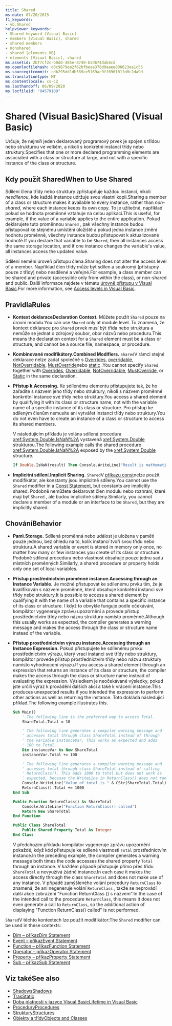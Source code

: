 ```yaml
---
title: Shared
ms.date: 07/20/2015
f1_keywords:
- vb.Shared
helpviewer_keywords:
- Shared keyword [Visual Basic]
- members [Visual Basic], shared
- shared members
- nonshared
- shared [elements VB]
- elements [Visual Basic], shared
ms.assetid: 2bf7cf2c-b0dd-485e-8749-b5d674dab4cd
ms.openlocfilehash: d8c9879ea2f62bfbeaa378d0aaee806623ea1c55
ms.sourcegitcommit: cdb295dd1db589ce5169ac9ff096f01fd0c2da9d
ms.translationtype: MT
ms.contentlocale: cs-CZ
ms.lasthandoff: 06/09/2020
ms.locfileid: "84579109"
---
```

# <a name="shared-visual-basic"></a><span data-ttu-id="b7586-102">Shared (Visual Basic)</span><span class="sxs-lookup"><span data-stu-id="b7586-102">Shared (Visual Basic)</span></span>

<span data-ttu-id="b7586-103">Určuje, že nejmíň jeden deklarovaný programový prvek je spojen s třídou nebo strukturou ve velkém, a nikoli s konkrétní instancí třídy nebo struktury.</span><span class="sxs-lookup"><span data-stu-id="b7586-103">Specifies that one or more declared programming elements are associated with a class or structure at large, and not with a specific instance of the class or structure.</span></span>

## <a name="when-to-use-shared"></a><span data-ttu-id="b7586-104">Kdy použít Shared</span><span class="sxs-lookup"><span data-stu-id="b7586-104">When to Use Shared</span></span>

<span data-ttu-id="b7586-105">Sdílení člena třídy nebo struktury zpřístupňuje každou instanci, nikoli *nesdílenou*, kde každá instance udržuje svou vlastní kopii.</span><span class="sxs-lookup"><span data-stu-id="b7586-105">Sharing a member of a class or structure makes it available to every instance, rather than *non-shared*, where each instance keeps its own copy.</span></span> <span data-ttu-id="b7586-106">To je užitečné, například pokud se hodnota proměnné vztahuje na celou aplikaci.</span><span class="sxs-lookup"><span data-stu-id="b7586-106">This is useful, for example, if the value of a variable applies to the entire application.</span></span> <span data-ttu-id="b7586-107">Pokud deklarujete tuto proměnnou `Shared` , pak všechny instance budou přistupovat ke stejnému umístění úložiště a pokud jedna instance změní hodnotu proměnné, všechny instance budou přistupovat k aktualizované hodnotě.</span><span class="sxs-lookup"><span data-stu-id="b7586-107">If you declare that variable to be `Shared`, then all instances access the same storage location, and if one instance changes the variable's value, all instances access the updated value.</span></span>

<span data-ttu-id="b7586-108">Sdílení nemění úroveň přístupu člena.</span><span class="sxs-lookup"><span data-stu-id="b7586-108">Sharing does not alter the access level of a member.</span></span> <span data-ttu-id="b7586-109">Například člen třídy může být sdílen a soukromý (přístupný pouze z třídy) nebo nesdílené a veřejné.</span><span class="sxs-lookup"><span data-stu-id="b7586-109">For example, a class member can be shared and private (accessible only from within the class), or non-shared and public.</span></span> <span data-ttu-id="b7586-110">Další informace najdete v tématu [úrovně přístupu v Visual Basic](../../programming-guide/language-features/declared-elements/access-levels.md).</span><span class="sxs-lookup"><span data-stu-id="b7586-110">For more information, see [Access levels in Visual Basic](../../programming-guide/language-features/declared-elements/access-levels.md).</span></span>

## <a name="rules"></a><span data-ttu-id="b7586-111">Pravidla</span><span class="sxs-lookup"><span data-stu-id="b7586-111">Rules</span></span>

- <span data-ttu-id="b7586-112">**Kontext deklarace**</span><span class="sxs-lookup"><span data-stu-id="b7586-112">**Declaration Context.**</span></span> <span data-ttu-id="b7586-113">Můžete použít `Shared` pouze na úrovni modulu.</span><span class="sxs-lookup"><span data-stu-id="b7586-113">You can use `Shared` only at module level.</span></span> <span data-ttu-id="b7586-114">To znamená, že kontext deklarace pro `Shared` prvek musí být třída nebo struktura a nemůže se jednat o zdrojový soubor, obor názvů nebo proceduru.</span><span class="sxs-lookup"><span data-stu-id="b7586-114">This means the declaration context for a `Shared` element must be a class or structure, and cannot be a source file, namespace, or procedure.</span></span>

- <span data-ttu-id="b7586-115">**Kombinované modifikátory.**</span><span class="sxs-lookup"><span data-stu-id="b7586-115">**Combined Modifiers.**</span></span> <span data-ttu-id="b7586-116">`Shared`V rámci stejné deklarace nelze zadat společně s [Overrides](overrides.md), [overridable](overridable.md), [NotOverridable](notoverridable.md), [MustOverride](mustoverride.md)nebo [static](static.md) .</span><span class="sxs-lookup"><span data-stu-id="b7586-116">You cannot specify `Shared` together with [Overrides](overrides.md), [Overridable](overridable.md), [NotOverridable](notoverridable.md), [MustOverride](mustoverride.md), or [Static](static.md) in the same declaration.</span></span>

- <span data-ttu-id="b7586-117">**Přístup k.**</span><span class="sxs-lookup"><span data-stu-id="b7586-117">**Accessing.**</span></span> <span data-ttu-id="b7586-118">Ke sdílenému elementu přistupujete tak, že ho zařadíte s názvem jeho třídy nebo struktury, nikoli s názvem proměnné konkrétní instance své třídy nebo struktury.</span><span class="sxs-lookup"><span data-stu-id="b7586-118">You access a shared element by qualifying it with its class or structure name, not with the variable name of a specific instance of its class or structure.</span></span> <span data-ttu-id="b7586-119">Pro přístup ke sdíleným členům nemusíte ani vytvářet instanci třídy nebo struktury.</span><span class="sxs-lookup"><span data-stu-id="b7586-119">You do not even have to create an instance of a class or structure to access its shared members.</span></span>

     <span data-ttu-id="b7586-120">V následujícím příkladu je volána sdílená procedura <xref:System.Double.IsNaN%2A> vystavená <xref:System.Double> strukturou.</span><span class="sxs-lookup"><span data-stu-id="b7586-120">The following example calls the shared procedure <xref:System.Double.IsNaN%2A> exposed by the <xref:System.Double> structure.</span></span>

     ```vb
     If Double.IsNaN(result) Then Console.WriteLine("Result is mathematically undefined.")
     ```

- <span data-ttu-id="b7586-121">**Implicitní sdílení.**</span><span class="sxs-lookup"><span data-stu-id="b7586-121">**Implicit Sharing.**</span></span> <span data-ttu-id="b7586-122">`Shared`V [příkazu const](../statements/const-statement.md)nelze použít modifikátor, ale konstanty jsou implicitně sdíleny.</span><span class="sxs-lookup"><span data-stu-id="b7586-122">You cannot use the `Shared` modifier in a [Const Statement](../statements/const-statement.md), but constants are implicitly shared.</span></span> <span data-ttu-id="b7586-123">Podobně nemůžete deklarovat člen modulu nebo rozhraní, které mají být `Shared` , ale budou implicitně sdíleny.</span><span class="sxs-lookup"><span data-stu-id="b7586-123">Similarly, you cannot declare a member of a module or an interface to be `Shared`, but they are implicitly shared.</span></span>

## <a name="behavior"></a><span data-ttu-id="b7586-124">Chování</span><span class="sxs-lookup"><span data-stu-id="b7586-124">Behavior</span></span>

- <span data-ttu-id="b7586-125">**Pamì.**</span><span class="sxs-lookup"><span data-stu-id="b7586-125">**Storage.**</span></span> <span data-ttu-id="b7586-126">Sdílená proměnná nebo událost je uložena v paměti pouze jednou, bez ohledu na to, kolik instancí tvoří svou třídu nebo strukturu.</span><span class="sxs-lookup"><span data-stu-id="b7586-126">A shared variable or event is stored in memory only once, no matter how many or few instances you create of its class or structure.</span></span> <span data-ttu-id="b7586-127">Podobně sdílená procedura nebo vlastnost obsahuje pouze jednu sadu místních proměnných.</span><span class="sxs-lookup"><span data-stu-id="b7586-127">Similarly, a shared procedure or property holds only one set of local variables.</span></span>

- <span data-ttu-id="b7586-128">**Přístup prostřednictvím proměnné instance.**</span><span class="sxs-lookup"><span data-stu-id="b7586-128">**Accessing through an Instance Variable.**</span></span> <span data-ttu-id="b7586-129">Je možné přistupovat ke sdílenému prvku tím, že je kvalifikován s názvem proměnné, která obsahuje konkrétní instanci své třídy nebo struktury.</span><span class="sxs-lookup"><span data-stu-id="b7586-129">It is possible to access a shared element by qualifying it with the name of a variable that contains a specific instance of its class or structure.</span></span> <span data-ttu-id="b7586-130">I když to obvykle funguje podle očekávání, kompilátor vygeneruje zprávu upozornění a provede přístup prostřednictvím třídy nebo názvu struktury namísto proměnné.</span><span class="sxs-lookup"><span data-stu-id="b7586-130">Although this usually works as expected, the compiler generates a warning message and makes the access through the class or structure name instead of the variable.</span></span>

- <span data-ttu-id="b7586-131">**Přístup prostřednictvím výrazu instance.**</span><span class="sxs-lookup"><span data-stu-id="b7586-131">**Accessing through an Instance Expression.**</span></span> <span data-ttu-id="b7586-132">Pokud přistupujete ke sdílenému prvku prostřednictvím výrazu, který vrací instanci své třídy nebo struktury, kompilátor provede přístup prostřednictvím třídy nebo názvu struktury namísto vyhodnocení výrazu.</span><span class="sxs-lookup"><span data-stu-id="b7586-132">If you access a shared element through an expression that returns an instance of its class or structure, the compiler makes the access through the class or structure name instead of evaluating the expression.</span></span> <span data-ttu-id="b7586-133">Výsledkem je neočekávané výsledky, pokud jste určili výraz k provádění dalších akcí a také k vrácení instance.</span><span class="sxs-lookup"><span data-stu-id="b7586-133">This produces unexpected results if you intended the expression to perform other actions as well as returning the instance.</span></span> <span data-ttu-id="b7586-134">Toto dokládá následující příklad.</span><span class="sxs-lookup"><span data-stu-id="b7586-134">The following example illustrates this.</span></span>
  
    ```vb
    Sub Main()
        ' The following line is the preferred way to access Total.
        ShareTotal.Total = 10

        ' The following line generates a compiler warning message and
        ' accesses total through class ShareTotal instead of through
        ' the variable instanceVar. This works as expected and adds
        ' 100 to Total.
        Dim instanceVar As New ShareTotal
        instanceVar.Total += 100

        ' The following line generates a compiler warning message and
        ' accesses total through class ShareTotal instead of calling
        ' ReturnClass(). This adds 1000 to total but does not work as
        ' expected, because the WriteLine in ReturnClass() does not run.
        Console.WriteLine("Value of total is " & CStr(ShareTotal.Total))
        ReturnClass().Total += 1000
    End Sub

    Public Function ReturnClass() As ShareTotal
        Console.WriteLine("Function ReturnClass() called")
        Return New ShareTotal
    End Function

    Public Class ShareTotal
        Public Shared Property Total As Integer
    End Class
    ```

     <span data-ttu-id="b7586-135">V předchozím příkladu kompilátor vygeneruje zprávu upozornění pokaždé, když kód přistupuje ke sdílené vlastnosti `Total` prostřednictvím instance.</span><span class="sxs-lookup"><span data-stu-id="b7586-135">In the preceding example, the compiler generates a warning message both times the code accesses the shared property `Total` through an instance.</span></span> <span data-ttu-id="b7586-136">V každém případě přistupuje přímo přes třídu `ShareTotal` a nevyužívá žádné instance.</span><span class="sxs-lookup"><span data-stu-id="b7586-136">In each case it makes the access directly through the class `ShareTotal` and does not make use of any instance.</span></span> <span data-ttu-id="b7586-137">V případě zamýšleného volání procedury `ReturnClass` to znamená, že ani negeneruje volání `ReturnClass` , takže se neprovádí další akce zobrazení "Function ReturnClass () s názvem".</span><span class="sxs-lookup"><span data-stu-id="b7586-137">In the case of the intended call to the procedure `ReturnClass`, this means it does not even generate a call to `ReturnClass`, so the additional action of displaying "Function ReturnClass() called" is not performed.</span></span>

<span data-ttu-id="b7586-138">`Shared`V těchto kontextech lze použít modifikátor:</span><span class="sxs-lookup"><span data-stu-id="b7586-138">The `Shared` modifier can be used in these contexts:</span></span>

- [<span data-ttu-id="b7586-139">Dim – příkaz</span><span class="sxs-lookup"><span data-stu-id="b7586-139">Dim Statement</span></span>](../statements/dim-statement.md)
- [<span data-ttu-id="b7586-140">Event – příkaz</span><span class="sxs-lookup"><span data-stu-id="b7586-140">Event Statement</span></span>](../statements/event-statement.md)
- [<span data-ttu-id="b7586-141">Function – příkaz</span><span class="sxs-lookup"><span data-stu-id="b7586-141">Function Statement</span></span>](../statements/function-statement.md)
- [<span data-ttu-id="b7586-142">Operator – příkaz</span><span class="sxs-lookup"><span data-stu-id="b7586-142">Operator Statement</span></span>](../statements/operator-statement.md)
- [<span data-ttu-id="b7586-143">Property – příkaz</span><span class="sxs-lookup"><span data-stu-id="b7586-143">Property Statement</span></span>](../statements/property-statement.md)
- [<span data-ttu-id="b7586-144">Sub – příkaz</span><span class="sxs-lookup"><span data-stu-id="b7586-144">Sub Statement</span></span>](../statements/sub-statement.md)
  
## <a name="see-also"></a><span data-ttu-id="b7586-145">Viz také</span><span class="sxs-lookup"><span data-stu-id="b7586-145">See also</span></span>

- [<span data-ttu-id="b7586-146">Shadows</span><span class="sxs-lookup"><span data-stu-id="b7586-146">Shadows</span></span>](shadows.md)
- [<span data-ttu-id="b7586-147">Tras</span><span class="sxs-lookup"><span data-stu-id="b7586-147">Static</span></span>](static.md)
- [<span data-ttu-id="b7586-148">Doba platnosti v jazyce Visual Basic</span><span class="sxs-lookup"><span data-stu-id="b7586-148">Lifetime in Visual Basic</span></span>](../../programming-guide/language-features/declared-elements/lifetime.md)
- [<span data-ttu-id="b7586-149">Procedury</span><span class="sxs-lookup"><span data-stu-id="b7586-149">Procedures</span></span>](../../programming-guide/language-features/procedures/index.md)
- [<span data-ttu-id="b7586-150">Struktury</span><span class="sxs-lookup"><span data-stu-id="b7586-150">Structures</span></span>](../../programming-guide/language-features/data-types/structures.md)
- [<span data-ttu-id="b7586-151">Objekty a třídy</span><span class="sxs-lookup"><span data-stu-id="b7586-151">Objects and Classes</span></span>](../../programming-guide/language-features/objects-and-classes/index.md)
